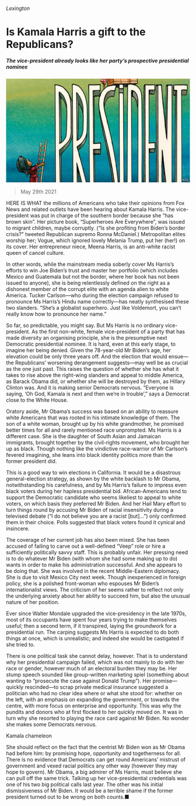 ###### Lexington

# Is Kamala Harris a gift to the Republicans? 

##### The vice-president already looks like her party’s prospective presidential nominee 

![image](images/20210529_usd000_0.jpg) 

> May 29th 2021 

HERE IS WHAT the millions of Americans who take their opinions from Fox News and related outlets have been hearing about Kamala Harris. The vice-president was put in charge of the southern border because she “has brown skin”. Her picture book, “Superheroes Are Everywhere”, was issued to migrant children, maybe corruptly. (“Is she profiting from Biden’s border crisis?” tweeted Republican supremo Ronna McDaniel.) Metropolitan elites worship her; Vogue, which ignored lovely Melania Trump, put her (her!) on its cover. Her entrepreneur niece, Meena Harris, is an anti-white racist queen of cancel culture.

In other words, while the mainstream media soberly cover Ms Harris’s efforts to win Joe Biden’s trust and master her portfolio (which includes Mexico and Guatemala but not the border, where her book has not been issued to anyone), she is being relentlessly defined on the right as a dishonest member of the corrupt elite with an agenda alien to white America. Tucker Carlson—who during the election campaign refused to pronounce Ms Harris’s Hindu name correctly—has neatly synthesised these two slanders. “She’s a globalist superhero. Just like Voldemort, you can’t really know how to pronounce her name.”


So far, so predictable, you might say. But Ms Harris is no ordinary vice-president. As the first non-white, female vice-president of a party that has made diversity an organising principle, she is the presumptive next Democratic presidential nominee. It is hard, even at this early stage, to imagine her being denied. Given the 78-year-old Mr Biden’s age, her elevation could be only three years off. And the election that would ensue—the Republicans’ worsening derangement suggests—may well be as crucial as the one just past. This raises the question of whether she has what it takes to rise above the right-wing slanders and appeal to middle America, as Barack Obama did, or whether she will be destroyed by them, as Hillary Clinton was. And it is making senior Democrats nervous. “Everyone is saying, ‘Oh God, Kamala is next and then we’re in trouble’,” says a Democrat close to the White House.

Oratory aside, Mr Obama’s success was based on an ability to reassure white Americans that was rooted in his intimate knowledge of them. The son of a white woman, brought up by his white grandmother, he promised better times for all and rarely mentioned race unprompted. Ms Harris is a different case. She is the daughter of South Asian and Jamaican immigrants, brought together by the civil-rights movement, who brought her up as black. Though nothing like the vindictive race-warrior of Mr Carlson’s fevered imagining, she leans into black identity politics more than the former president did.

This is a good way to win elections in California. It would be a disastrous general-election strategy, as shown by the white backlash to Mr Obama, notwithstanding his carefulness, and by Ms Harris’s failure to impress even black voters during her hapless presidential bid. African-Americans tend to support the Democratic candidate who seems likeliest to appeal to white voters, on which basis they preferred Mr Biden. And her Hail Mary effort to turn things round by accusing Mr Biden of racial insensitivity during a televised debate (“I do not believe you are a racist [but]…”) only confirmed them in their choice. Polls suggested that black voters found it cynical and insincere.

The coverage of her current job has also been mixed. She has been accused of failing to carve out a well-defined “Veep” role or hire a sufficiently politically savvy staff. This is probably unfair. Her pressing need is to do whatever Mr Biden (with whom she had some making up to do) wants in order to make his administration successful. And she appears to be doing that. She was involved in the recent Middle-Eastern diplomacy. She is due to visit Mexico City next week. Though inexperienced in foreign policy, she is a polished front-woman who espouses Mr Biden’s internationalist views. The criticism of her seems rather to reflect not only the underlying anxiety about her ability to succeed him, but also the unusual nature of her position.

Ever since Walter Mondale upgraded the vice-presidency in the late 1970s, most of its occupants have spent four years trying to make themselves useful; then a second term, if it transpired, laying the groundwork for a presidential run. The carping suggests Ms Harris is expected to do both things at once, which is unrealistic; and indeed she would be castigated if she tried to.

There is one political task she cannot delay, however. That is to understand why her presidential campaign failed, which was not mainly to do with her race or gender, however much of an electoral burden they may be. Her stump speech sounded like group-written marketing spiel (something about wanting to “prosecute the case against Donald Trump”). Her promise—quickly rescinded—to scrap private medical insurance suggested a politician who had no clear idea where or what she stood for: whether on the left, with an emphasis on expanding the government, or towards the centre, with more focus on enterprise and opportunity. This was why the pundits and donors who at first flocked to her quickly moved on. It was in turn why she resorted to playing the race card against Mr Biden. No wonder she makes some Democrats nervous.

Kamala chameleon

She should reflect on the fact that the centrist Mr Biden won as Mr Obama had before him: by promising hope, opportunity and togetherness for all. There is no evidence that Democrats can get round Americans’ mistrust of government and vexed racial politics any other way (however they may hope to govern). Mr Obama, a big admirer of Ms Harris, must believe she can pull off the same trick. Talking up her vice-presidential credentials was one of his two big political calls last year. The other was his initial dismissiveness of Mr Biden. It would be a terrible shame if the former president turned out to be wrong on both counts.■

